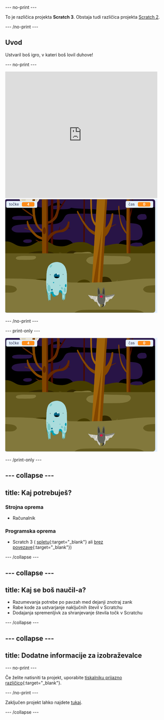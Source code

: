 --- no-print ---

To je različica projekta **Scratch 3**. Obstaja tudi različica projekta [Scratch 2](https://projects.raspberrypi.org/en/projects/ghostbusters-scratch2).

--- /no-print ---

## Uvod

Ustvaril boš igro, v kateri boš lovil duhove!

--- no-print ---

<div class="scratch-preview">
  <iframe allowtransparency="true" width="485" height="402" src="https://scratch.mit.edu/projects/embed/368928675/?autostart=false" frameborder="0" scrolling="no"></iframe>
  <img src="images/showcase-static.png">
</div>

--- /no-print ---

--- print-only ---

![izložba](images/showcase-static.png)

--- /print-only ---

--- collapse ---
---
title: Kaj potrebuješ?
---
### Strojna oprema

- Računalnik

### Programska oprema

- Scratch 3 ( [spletu](https://rpf.io/scratchon){:target="_blank"} ali [brez povezave](https://rpf.io/scratchoff){:target="_blank"})

--- /collapse ---

--- collapse ---
---
title: Kaj se boš naučil-a?
---
- Razumevanja potrebe po pavzah med dejanji znotraj zank
- Rabe kode za ustvarjanje naključnih števil v Scratchu
- Dodajanja spremenljivk za shranjevanje števila točk v Scratchu

--- /collapse ---

--- collapse ---
---
title: Dodatne informacije za izobraževalce
---
--- no-print ---

Če želite natisniti ta projekt, uporabite [tiskalniku prijazno različico](https://projects.raspberrypi.org/sl-SI/projects/ghostbusters/print){:target="_blank"}.

--- /no-print ---

Zaključen projekt lahko najdete [tukaj](https://rpf.io/p/sl-SI/ghostbusters-get).

--- /collapse ---